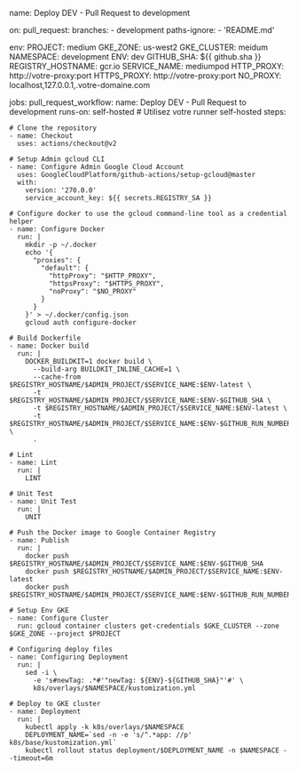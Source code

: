 name: Deploy DEV - Pull Request to development

on:
  pull_request:
    branches:
    - development
    paths-ignore:
    - 'README.md'

env:
  PROJECT: medium
  GKE_ZONE: us-west2
  GKE_CLUSTER: meidum
  NAMESPACE: development
  ENV: dev
  GITHUB_SHA: ${{ github.sha }}
  REGISTRY_HOSTNAME: gcr.io
  SERVICE_NAME: mediumpod
  HTTP_PROXY: http://votre-proxy:port
  HTTPS_PROXY: http://votre-proxy:port
  NO_PROXY: localhost,127.0.0.1,.votre-domaine.com

jobs:
  pull_request_workflow:
    name: Deploy DEV - Pull Request to development
    runs-on: self-hosted  # Utilisez votre runner self-hosted
    steps:

    # Clone the repository
    - name: Checkout
      uses: actions/checkout@v2

    # Setup Admin gcloud CLI
    - name: Configure Admin Google Cloud Account
      uses: GoogleCloudPlatform/github-actions/setup-gcloud@master
      with:
        version: '270.0.0'
        service_account_key: ${{ secrets.REGISTRY_SA }}

    # Configure docker to use the gcloud command-line tool as a credential helper
    - name: Configure Docker
      run: |
        mkdir -p ~/.docker
        echo '{
          "proxies": {
            "default": {
              "httpProxy": "$HTTP_PROXY",
              "httpsProxy": "$HTTPS_PROXY",
              "noProxy": "$NO_PROXY"
            }
          }
        }' > ~/.docker/config.json
        gcloud auth configure-docker

    # Build Dockerfile
    - name: Docker build
      run: |
        DOCKER_BUILDKIT=1 docker build \
          --build-arg BUILDKIT_INLINE_CACHE=1 \
          --cache-from $REGISTRY_HOSTNAME/$ADMIN_PROJECT/$SERVICE_NAME:$ENV-latest \
          -t $REGISTRY_HOSTNAME/$ADMIN_PROJECT/$SERVICE_NAME:$ENV-$GITHUB_SHA \
          -t $REGISTRY_HOSTNAME/$ADMIN_PROJECT/$SERVICE_NAME:$ENV-latest \
          -t $REGISTRY_HOSTNAME/$ADMIN_PROJECT/$SERVICE_NAME:$ENV-$GITHUB_RUN_NUMBER \
          .

    # Lint
    - name: Lint
      run: |
        LINT

    # Unit Test
    - name: Unit Test
      run: |
        UNIT

    # Push the Docker image to Google Container Registry
    - name: Publish
      run: |
        docker push $REGISTRY_HOSTNAME/$ADMIN_PROJECT/$SERVICE_NAME:$ENV-$GITHUB_SHA
        docker push $REGISTRY_HOSTNAME/$ADMIN_PROJECT/$SERVICE_NAME:$ENV-latest
        docker push $REGISTRY_HOSTNAME/$ADMIN_PROJECT/$SERVICE_NAME:$ENV-$GITHUB_RUN_NUMBER

    # Setup Env GKE
    - name: Configure Cluster
      run: gcloud container clusters get-credentials $GKE_CLUSTER --zone $GKE_ZONE --project $PROJECT

    # Configuring deploy files
    - name: Configuring Deployment
      run: | 
        sed -i \
          -e 's#newTag: .*#'"newTag: ${ENV}-${GITHUB_SHA}"'#' \
          k8s/overlays/$NAMESPACE/kustomization.yml

    # Deploy to GKE cluster
    - name: Deployment
      run: |
        kubectl apply -k k8s/overlays/$NAMESPACE
        DEPLOYMENT_NAME=`sed -n -e 's/^.*app: //p' k8s/base/kustomization.yml`
        kubectl rollout status deployment/$DEPLOYMENT_NAME -n $NAMESPACE --timeout=6m
